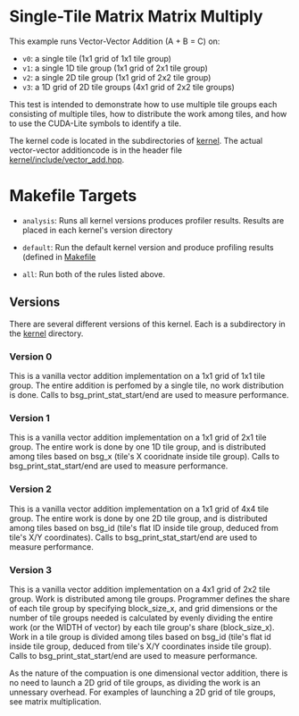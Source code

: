 # Single-Tile Matrix Matrix Multiply

This example runs Vector-Vector Addition (A + B = C) on:
- `v0`: a single tile (1x1 grid of 1x1 tile group)
- `v1`: a single 1D tile group (1x1 grid of 2x1 tile group)
- `v2`: a single 2D tile group (1x1 grid of 2x2 tile group)
- `v3`: a 1D grid of 2D tile groups (4x1 grid of 2x2 tile groups)

This test is intended to demonstrate how to use multiple tile groups each 
consisting of multiple tiles, how to distribute the work among tiles, and
how to use the CUDA-Lite symbols to identify a tile.

The kernel code is located in the subdirectories of [kernel](kernel). The actual
vector-vector additioncode is in the header file
[kernel/include/vector_add.hpp](kernel/include/vector_add.hpp). 


# Makefile Targets

- `analysis`: Runs all kernel versions produces profiler results. Results are
  placed in each kernel's version directory

- `default`: Run the default kernel version and produce profiling results
  (defined in [Makefile](Makefile)

- `all`: Run both of the rules listed above.

## Versions

There are several different versions of this kernel. Each is a subdirectory in
the [kernel](kernel) directory.

### Version 0

This is a vanilla vector addition implementation on a 1x1 grid of 1x1 tile group.
The entire addition is perfomed by a single tile, no work distribution is done.
Calls to bsg_print_stat_start/end are used to measure performance.

### Version 1

This is a vanilla vector addition implementation on a 1x1 grid of 2x1 tile group.
The entire work is done by one 1D tile group, and is distributed among tiles based
on bsg_x (tile's X cooridnate inside tile group).
Calls to bsg_print_stat_start/end are used to measure performance.

### Version 2

This is a vanilla vector addition implementation on a 1x1 grid of 4x4 tile group.
The entire work is done by one 2D tile group, and is distributed among tiles based
on bsg_id (tile's flat ID inside tile group, deduced from tile's X/Y coordinates).
Calls to bsg_print_stat_start/end are used to measure performance.

### Version 3

This is a vanilla vector addition implementation on a 4x1 grid of 2x2 tile group.
Work is distributed among tile groups. Programmer defines the share of each 
tile group by specifying block_size_x, and grid dimensions or the number of tile 
groups needed is calculated by evenly dividing the entire work (or the WIDTH of 
vector) by each tile group's share (block_size_x). Work in a tile group is 
divided among tiles based on bsg_id (tile's flat id inside tile group, deduced 
from tile's X/Y coordinates inside tile group). Calls to bsg_print_stat_start/end 
are used to measure performance.

As the nature of the compuation is one dimensional vector addition, there is no 
need to launch a 2D grid of tile groups, as dividing the work is an unnessary 
overhead. For examples of launching a 2D grid of tile groups, see matrix multiplication.
